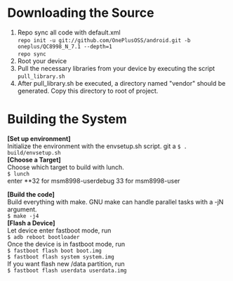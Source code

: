 Downloading the Source  
===
1. Repo sync all code with default.xml  
`repo init -u git://github.com/OnePlusOSS/android.git -b oneplus/QC8998_N_7.1 --depth=1`  
`repo sync`  
2. Root your device  
3. Pull the necessary libraries from your device by executing the script `pull_library.sh`  
4. After pull_library.sh be executed, a directory  named "vendor" should be generated. Copy this directory to root of project.

Building the System  
===
**[Set up environment]**  
Initialize the environment with the envsetup.sh script.  git a
`$ . build/envsetup.sh`  
**[Choose a Target]**  
Choose which target to build with lunch.  
`$ lunch`  
      enter **32 for msm8998-userdebug
              33 for msm8998-user

**[Build the code]**  
Build everything with make. GNU make can handle parallel tasks with a -jN argument.  
`$ make -j4`  
**[Flash a Device]**  
Let device enter fastboot mode, run  
`$ adb reboot bootloader`  
Once the device is in fastboot mode, run  
`$ fastboot flash boot boot.img`  
`$ fastboot flash system system.img`  
If you want flash new /data partition, run  
`$ fastboot flash userdata userdata.img`
